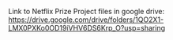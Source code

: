 Link to Netflix Prize Project files in google drive:
https://drive.google.com/drive/folders/1QO2X1-LMX0PXKo0OD19iVHV6DS6Krp_O?usp=sharing
